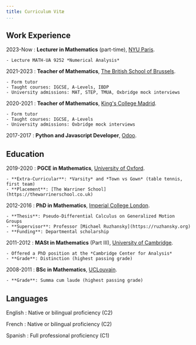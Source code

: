 ```yaml
---
title: Curriculum Vitæ
...
```


Work Experience
---------------

2023-Now
:   **Lecturer in Mathematics** (part-time),
    [NYU Paris](https://nyu.edu/paris.html).

    - Lecture MATH-UA 9252 *Numerical Analysis*

2021-2023
:   **Teacher of Mathematics**,
    [The British School of Brussels](https://britishschool.be).

    - Form tutor
    - Taught courses: IGCSE, A-Levels, IBDP
    - University admissions: MAT, STEP, TMUA, Oxbridge mock interviews

2020-2021
:   **Teacher of Mathematics**,
    [King's College Madrid](https://britishschool.be).

    - Form tutor
    - Taught courses: IGCSE, A-Levels
    - University admissions: Oxbridge mock interviews

2017-2017
:   **Python and Javascript Developer**,
    [Odoo](https://odoo.com).

Education
---------

2019-2020
:   **PGCE in Mathematics**,
    [University of Oxford](https://ox.ac.uk).

    - **Extra-Curricular**: *Varsity* and *Town vs Gown* (table tennis, first team)
    - **Placement**: [The Warriner School](https://thewarrinerschool.co.uk)

2012-2016
:   **PhD in Mathematics**,
    [Imperial College London](https://imperial.ac.uk).

    - **Thesis**: Pseudo-Differential Calculus on Generalized Motion Groups
    - **Supervisor**: Professor [Michael Ruzhansky](https://ruzhansky.org)
    - **Funding**: Departmental scholarship

2011-2012
:   **MASt in Mathematics** (Part III),
    [University of Cambridge](https://cam.ac.uk).

    - Offered a PhD position at the *Cambridge Center for Analysis*
    - **Grade**: Distinction (highest passing grade)

2008-2011
:   **BSc in Mathematics**,
    [UCLouvain](https://uclouvain.be).

    - **Grade**: Summa cum laude (highest passing grade)

Languages
---------

English
:   Native or bilingual proficiency (C2)

French
:   Native or bilingual proficiency (C2)

Spanish
:   Full professional proficiency (C1)
